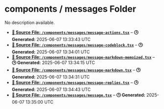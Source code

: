# components / messages Folder

No description available.

- **[**📄 Source File:** `/components/messages/message-actions.tsx`](message-actions.tsx.md)** – **🕒 Generated:** 2025-06-07 13:33:43 UTC
- **[**📄 Source File:** `/components/messages/message-codeblock.tsx`](message-codeblock.tsx.md)** – **🕒 Generated:** 2025-06-07 13:34:01 UTC
- **[**📄 Source File:** `/components/messages/message-markdown-memoized.tsx`](message-markdown-memoized.tsx.md)** – **🕒 Generated:** 2025-06-07 13:34:15 UTC
- **[**📄 Source File:** `/components/messages/message-markdown.tsx`](message-markdown.tsx.md)** – **🕒 Generated:** 2025-06-07 13:34:31 UTC
- **[**📄 Source File:** `/components/messages/message-replies.tsx`](message-replies.tsx.md)** – **🕒 Generated:** 2025-06-07 13:34:43 UTC
- **[**📄 Source File:** `/components/messages/message.tsx`](message.tsx.md)** – **🕒 Generated:** 2025-06-07 13:35:00 UTC